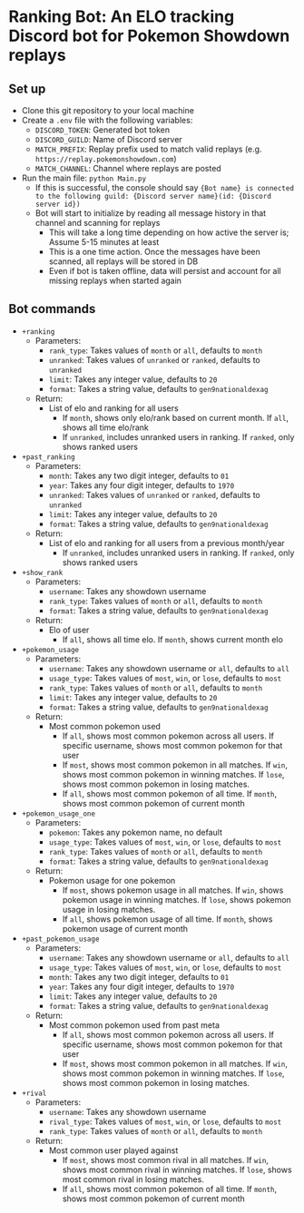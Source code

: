 # Ranking Bot: An ELO tracking Discord bot for Pokemon Showdown replays

## Set up
- Clone this git repository to your local machine
- Create a `.env` file with the following variables:
  - `DISCORD_TOKEN`: Generated bot token
  - `DISCORD_GUILD`: Name of Discord server
  - `MATCH_PREFIX`: Replay prefix used to match valid replays (e.g. `https://replay.pokemonshowdown.com`)
  - `MATCH_CHANNEL`: Channel where replays are posted
- Run the main file: `python Main.py`
  - If this is successful, the console should say `{Bot name} is connected to the following guild: {Discord server name}(id: {Discord server id})`
  - Bot will start to initialize by reading all message history in that channel and scanning for replays
    - This will take a long time depending on how active the server is; Assume 5-15 minutes at least
    - This is a one time action. Once the messages have been scanned, all replays will be stored in DB
    - Even if bot is taken offline, data will persist and account for all missing replays when started again
   
## Bot commands
- `+ranking`
  - Parameters:
    - `rank_type`: Takes values of `month` or `all`, defaults to `month`
    - `unranked`: Takes values of `unranked` or `ranked`, defaults to `unranked`
    - `limit`: Takes any integer value, defaults to `20`
    - `format`: Takes a string value, defaults to `gen9nationaldexag`
  - Return:
    - List of elo and ranking for all users
      - If `month`, shows only elo/rank based on current month. If `all`, shows all time elo/rank
      - If `unranked`, includes unranked users in ranking. If `ranked`, only shows ranked users
- `+past_ranking`
  - Parameters:
    - `month`: Takes any two digit integer, defaults to `01`
    - `year`: Takes any four digit integer, defaults to `1970`
    - `unranked`: Takes values of `unranked` or `ranked`, defaults to `unranked`
    - `limit`: Takes any integer value, defaults to `20`
    - `format`: Takes a string value, defaults to `gen9nationaldexag`
  - Return:
    - List of elo and ranking for all users from a previous month/year
      - If `unranked`, includes unranked users in ranking. If `ranked`, only shows ranked users
- `+show_rank`
  - Parameters:
    - `username`: Takes any showdown username
    - `rank_type`: Takes values of `month` or `all`, defaults to `month`
    - `format`: Takes a string value, defaults to `gen9nationaldexag`
  - Return:
    - Elo of user
      - If `all`, shows all time elo. If `month`, shows current month elo
- `+pokemon_usage`
  - Parameters:
    - `username`: Takes any showdown username or `all`, defaults to `all`
    - `usage_type`: Takes values of `most`, `win`, or `lose`, defaults to `most`
    - `rank_type`: Takes values of `month` or `all`, defaults to `month`
    - `limit`: Takes any integer value, defaults to `20`
    - `format`: Takes a string value, defaults to `gen9nationaldexag`
  - Return:
    - Most common pokemon used
      - If `all`, shows most common pokemon across all users. If specific username, shows most common pokemon for that user
      - If `most`, shows most common pokemon in all matches. If `win`, shows most common pokemon in winning matches. If `lose`, shows most common pokemon in losing matches.
      - If `all`, shows most common pokemon of all time. If `month`, shows most common pokemon of current month
- `+pokemon_usage_one`
  - Parameters:
    - `pokemon`: Takes any pokemon name, no default
    - `usage_type`: Takes values of `most`, `win`, or `lose`, defaults to `most`
    - `rank_type`: Takes values of `month` or `all`, defaults to `month`
    - `format`: Takes a string value, defaults to `gen9nationaldexag`
  - Return:
    - Pokemon usage for one pokemon
      - If `most`, shows pokemon usage in all matches. If `win`, shows pokemon usage in winning matches. If `lose`, shows pokemon usage in losing matches.
      - If `all`, shows pokemon usage of all time. If `month`, shows pokemon usage of current month
- `+past_pokemon_usage`
  - Parameters:
    - `username`: Takes any showdown username or `all`, defaults to `all`
    - `usage_type`: Takes values of `most`, `win`, or `lose`, defaults to `most`
    - `month`: Takes any two digit integer, defaults to `01`
    - `year`: Takes any four digit integer, defaults to `1970`
    - `limit`: Takes any integer value, defaults to `20`
    - `format`: Takes a string value, defaults to `gen9nationaldexag`
  - Return:
    - Most common pokemon used from past meta
      - If `all`, shows most common pokemon across all users. If specific username, shows most common pokemon for that user
      - If `most`, shows most common pokemon in all matches. If `win`, shows most common pokemon in winning matches. If `lose`, shows most common pokemon in losing matches.
- `+rival`
  - Parameters:
    - `username`: Takes any showdown username
    - `rival_type`: Takes values of `most`, `win`, or `lose`, defaults to `most`
    - `rank_type`: Takes values of `month` or `all`, defaults to `month`
  - Return:
    - Most common user played against
      - If `most`, shows most common rival in all matches. If `win`, shows most common rival in winning matches. If `lose`, shows most common rival in losing matches.
      - If `all`, shows most common pokemon of all time. If `month`, shows most common pokemon of current month